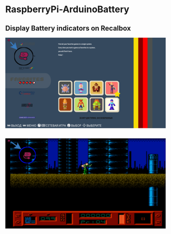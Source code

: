 # RaspberryPi-ArduinoBattery
## Display Battery indicators on Recalbox

![Screenshot one](https://github.com/djspawnbrest/RaspberryPi-ArduinoBattery/blob/recalbox/snapshot.png)
##
![Screenshot two](https://github.com/djspawnbrest/RaspberryPi-ArduinoBattery/blob/recalbox/snapshot2.png)
